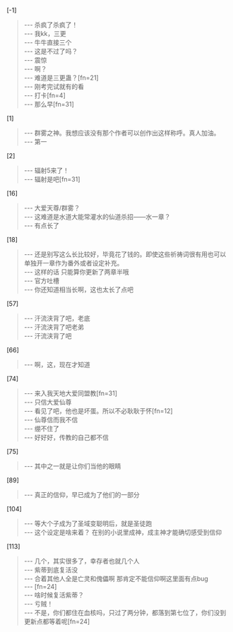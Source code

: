 
[-1] 
>--- 杀疯了杀疯了！<br>
>--- 我kk，三更<br>
>--- 牛牛直接三个<br>
>--- 这是不过了吗？<br>
>--- 震惊<br>
>--- 啊？<br>
>--- 难道是三更蛊？[fn=21]<br>
>--- 刚考完试就有的看<br>
>--- 打卡[fn=4]<br>
>--- 那么早[fn=31]<br>

[1] 
>--- 群雾之神。我想应该没有那个作者可以创作出这样称呼。真人加油。<br>
>--- 第一<br>

[2] 
>--- 辐射5来了！<br>
>--- 辐射是吧[fn=31]<br>

[16] 
>--- 大爱天尊/群雾？<br>
>--- 这难道是水道大能常灌水的仙道杀招——水一章？<br>
>--- 有点长了<br>

[18] 
>--- 还是别写这么长比较好，毕竟花了钱的。即使这些祈祷词很有用也可以单独开一章作为番外或者设定补充。<br>
>--- 这样的话 只能算你更新了两章半哦<br>
>--- 官方吐槽<br>
>--- 你还知道相当长啊，这也太长了点吧<br>

[57] 
>--- 汗流浃背了吧，老底<br>
>--- 汗流浃背了吧老弟<br>
>--- 汗流浃背了吧<br>

[66] 
>--- 啊，这，现在才知道<br>

[74] 
>--- 来入我天地大爱同盟教[fn=31]<br>
>--- 只信大爱仙尊<br>
>--- 看见了吧，他也是坏蛋。所以不必耿耿于怀[fn=12]<br>
>--- 仙尊信而我不信<br>
>--- 绷不住了<br>
>--- 好好好，传教的自己都不信<br>

[75] 
>--- 其中之一就是让你们当他的眼睛<br>

[89] 
>--- 真正的信仰，早已成为了他们的一部分<br>

[104] 
>--- 等大个子成为了圣域变聪明后，就是圣徒跑<br>
>--- 这个设定是啥来着？  在别的小说里成神，成主神才能确切感受到信仰<br>

[113] 
>--- 几个，其实很多了，幸存者也就几个人<br>
>--- 紫蒂到底复活没<br>
>--- 合着其他人全是亡灵和傀儡啊
那肯定不能信仰啊这里面有点bug<br>
>--- [fn=24]<br>
>--- 啥时候复活紫蒂？<br>
>--- 亏贼！<br>
>--- 不是，你们都住在血核吗，只过了两分钟，都落到第七位了，你们没到更新点都等着呢[fn=24]<br>
